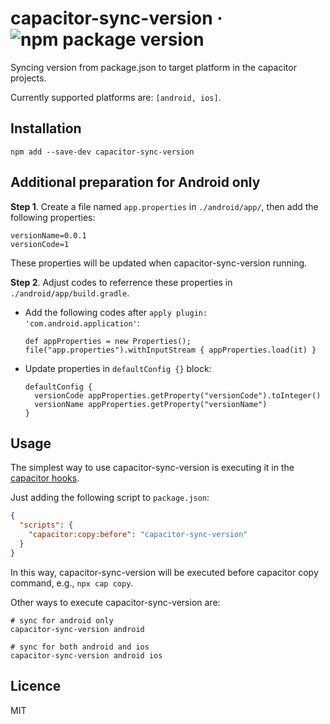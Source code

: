 # capacitor-sync-version · ![npm package version](https://img.shields.io/npm/v/capacitor-sync-version?style=flat-square)

Syncing version from package.json to target platform in the capacitor projects.

Currently supported platforms are: `[android, ios]`.

## Installation

```shell
npm add --save-dev capacitor-sync-version
```

## Additional preparation for Android only

**Step 1**. Create a file named `app.properties` in `./android/app/`, then add the following properties:

```
versionName=0.0.1
versionCode=1
```
These properties will be updated when capacitor-sync-version running.

**Step 2**. Adjust codes to referrence these properties in `./android/app/build.gradle`.

* Add the following codes after `apply plugin: 'com.android.application'`:

  ```
  def appProperties = new Properties();
  file("app.properties").withInputStream { appProperties.load(it) }
  ```

* Update properties in `defaultConfig {}` block:

  ```
  defaultConfig {
    versionCode appProperties.getProperty("versionCode").toInteger()
    versionName appProperties.getProperty("versionName")
  }
  ```

## Usage

The simplest way to use capacitor-sync-version is executing it in the [capacitor hooks](https://capacitorjs.com/docs/cli/hooks).

Just adding the following script to `package.json`:

```json
{
  "scripts": {
    "capacitor:copy:before": "capacitor-sync-version"
  }
}
```

In this way, capacitor-sync-version will be executed before capacitor copy command, e.g., `npx cap copy`.

Other ways to execute capacitor-sync-version are:

```shell
# sync for android only
capacitor-sync-version android

# sync for both android and ios
capacitor-sync-version android ios
```

## Licence

MIT
